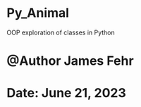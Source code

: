 # Py_Animal <br>
OOP exploration of classes in Python<br>
# @Author James Fehr <br>
# Date: June 21, 2023 <br>

